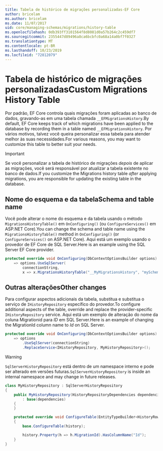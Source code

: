 ```yaml
---
title: Tabela de histórico de migrações personalizadas-EF Core
author: bricelam
ms.author: bricelam
ms.date: 11/07/2017
uid: core/managing-schemas/migrations/history-table
ms.openlocfilehash: 0db393ff3101564f8d8081d0a57b264c2c459df7
ms.sourcegitcommit: 2355447d89496a8ca6bcbfc0a68a14a0bf7f0327
ms.translationtype: MT
ms.contentlocale: pt-BR
ms.lasthandoff: 10/23/2019
ms.locfileid: "72812079"
---
```

# <a name="custom-migrations-history-table"></a><span data-ttu-id="07983-102">Tabela de histórico de migrações personalizadas</span><span class="sxs-lookup"><span data-stu-id="07983-102">Custom Migrations History Table</span></span>

<span data-ttu-id="07983-103">Por padrão, EF Core controla quais migrações foram aplicadas ao banco de dados, gravando-as em uma tabela chamada `__EFMigrationsHistory`.</span><span class="sxs-lookup"><span data-stu-id="07983-103">By default, EF Core keeps track of which migrations have been applied to the database by recording them in a table named `__EFMigrationsHistory`.</span></span> <span data-ttu-id="07983-104">Por vários motivos, talvez você queira personalizar essa tabela para atender melhor às suas necessidades.</span><span class="sxs-lookup"><span data-stu-id="07983-104">For various reasons, you may want to customize this table to better suit your needs.</span></span>

> [!IMPORTANT]
> <span data-ttu-id="07983-105">Se você personalizar a tabela de histórico de migrações *depois* de aplicar as migrações, você será responsável por atualizar a tabela existente no banco de dados.</span><span class="sxs-lookup"><span data-stu-id="07983-105">If you customize the Migrations history table *after* applying migrations, you are responsible for updating the existing table in the database.</span></span>

## <a name="schema-and-table-name"></a><span data-ttu-id="07983-106">Nome do esquema e da tabela</span><span class="sxs-lookup"><span data-stu-id="07983-106">Schema and table name</span></span>

<span data-ttu-id="07983-107">Você pode alterar o nome do esquema e da tabela usando o método `MigrationsHistoryTable()` em `OnConfiguring()` (ou `ConfigureServices()` em ASP.NET Core).</span><span class="sxs-lookup"><span data-stu-id="07983-107">You can change the schema and table name using the `MigrationsHistoryTable()` method in `OnConfiguring()` (or `ConfigureServices()` on ASP.NET Core).</span></span> <span data-ttu-id="07983-108">Aqui está um exemplo usando o provedor de EF Core de SQL Server.</span><span class="sxs-lookup"><span data-stu-id="07983-108">Here is an example using the SQL Server EF Core provider.</span></span>

``` csharp
protected override void OnConfiguring(DbContextOptionsBuilder options)
    => options.UseSqlServer(
        connectionString,
        x => x.MigrationsHistoryTable("__MyMigrationsHistory", "mySchema"));
```

## <a name="other-changes"></a><span data-ttu-id="07983-109">Outras alterações</span><span class="sxs-lookup"><span data-stu-id="07983-109">Other changes</span></span>

<span data-ttu-id="07983-110">Para configurar aspectos adicionais da tabela, substitua e substitua o serviço de `IHistoryRepository` específico do provedor.</span><span class="sxs-lookup"><span data-stu-id="07983-110">To configure additional aspects of the table, override and replace the provider-specific `IHistoryRepository` service.</span></span> <span data-ttu-id="07983-111">Aqui está um exemplo de alteração do nome da coluna Migrationid para *ID* em SQL Server.</span><span class="sxs-lookup"><span data-stu-id="07983-111">Here is an example of changing the MigrationId column name to *Id* on SQL Server.</span></span>

``` csharp
protected override void OnConfiguring(DbContextOptionsBuilder options)
    => options
        .UseSqlServer(connectionString)
        .ReplaceService<IHistoryRepository, MyHistoryRepository>();
```

> [!WARNING]
> <span data-ttu-id="07983-112">`SqlServerHistoryRepository` está dentro de um namespace interno e pode ser alterado em versões futuras.</span><span class="sxs-lookup"><span data-stu-id="07983-112">`SqlServerHistoryRepository` is inside an internal namespace and may change in future releases.</span></span>

``` csharp
class MyHistoryRepository : SqlServerHistoryRepository
{
    public MyHistoryRepository(HistoryRepositoryDependencies dependencies)
        : base(dependencies)
    {
    }

    protected override void ConfigureTable(EntityTypeBuilder<HistoryRow> history)
    {
        base.ConfigureTable(history);

        history.Property(h => h.MigrationId).HasColumnName("Id");
    }
}
```
